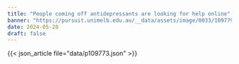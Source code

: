 ```yaml
---
title: "People coming off antidepressants are looking for help online"
banner: "https://pursuit.unimelb.edu.au/__data/assets/image/0033/109779/c5d09d42e84cb3857e7fc66dd15d5f055a2cb953e97d4061447b8b1c2541.webp"
date: 2024-05-28
draft: false
---
```


{{< json_article file="data/p109773.json" >}}